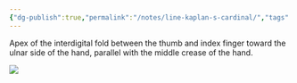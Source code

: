 ```yaml
---
{"dg-publish":true,"permalink":"/notes/line-kaplan-s-cardinal/","tags":["anatomy","hand"],"created":"2023-05-27T15:29:30.905-05:00","updated":"2023-05-27T15:46:15.488-05:00"}
---
```



Apex of the interdigital fold between the thumb and index finger toward the ulnar side of the hand, parallel with the middle crease of the hand.

![](https://i.imgur.com/P1jItls.png)

